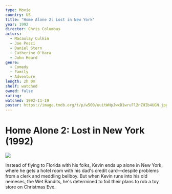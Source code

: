 ```yaml
---
type: Movie
country: US
title: "Home Alone 2: Lost in New York"
year: 1992
director: Chris Columbus
actors:
  - Macaulay Culkin
  - Joe Pesci
  - Daniel Stern
  - Catherine O'Hara
  - John Heard
genre:
  - Comedy
  - Family
  - Adventure
length: 2h 0m
shelf: watched
owned: false
rating:
watched: 1992-11-19
poster: https://image.tmdb.org/t/p/w500/uuitWHpJwxD1wruFl2nZHIb4UGN.jpg
---
```


# Home Alone 2: Lost in New York (1992)

![](https://image.tmdb.org/t/p/w500/uuitWHpJwxD1wruFl2nZHIb4UGN.jpg)

Instead of flying to Florida with his folks, Kevin ends up alone in New York, where he gets a hotel room with his dad's credit card—despite problems from a clerk and meddling bellboy. But when Kevin runs into his old nemeses, the Wet Bandits, he's determined to foil their plans to rob a toy store on Christmas Eve.